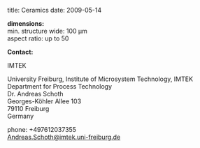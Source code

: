 title: Ceramics
date: 2009-05-14  

__dimensions:__  	
min. structure wide:	100  µm  
aspect ratio:	up to 50
<!--break-->
__Contact:__

IMTEK

University Freiburg, Institute of Microsystem   Technology, IMTEK  
Department for Process Technology  
Dr. Andreas Schoth  
Georges-Köhler Allee 103  
79110 Freiburg  
Germany  

phone: +497612037355  
Andreas.Schoth@imtek.uni-freiburg.de